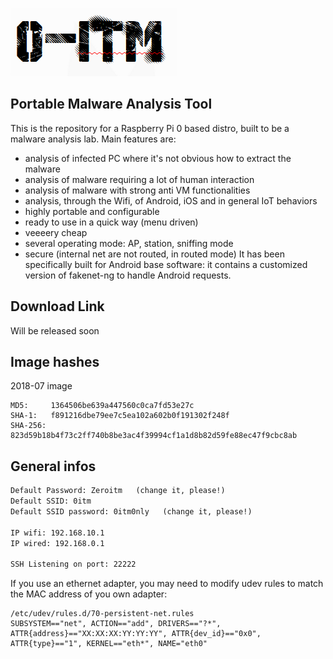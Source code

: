 

![Screenshot](img/logo.png)

## Portable  Malware Analysis Tool

This is the repository for a Raspberry Pi 0 based distro, built to be a malware analysis lab. Main features are:

+ analysis of infected PC where it's not obvious how to extract the malware
+ analysis of malware requiring a lot of human interaction
+ analysis of malware with strong anti VM functionalities
+ analysis, through the Wifi, of Android, iOS and in general IoT behaviors
+ highly portable and configurable
+ ready to use in a quick way (menu driven)
+ veeeery cheap
+ several operating mode: AP, station, sniffing mode
+ secure (internal net are not routed, in routed mode)
It has been specifically built for Android base software: it contains a customized version of fakenet-ng to handle Android requests.

## Download Link

Will be released soon

## Image hashes

2018-07 image
```
MD5:     1364506be639a447560c0ca7fd53e27c
SHA-1:   f891216dbe79ee7c5ea102a602b0f191302f248f
SHA-256: 823d59b18b4f73c2ff740b8be3ac4f39994cf1a1d8b82d59fe88ec47f9cbc8ab
```

## General infos

```Default User: pi
Default Password: Zeroitm   (change it, please!)
Default SSID: 0itm
Default SSID password: 0itm0nly   (change it, please!)

IP wifi: 192.168.10.1
IP wired: 192.168.0.1

SSH Listening on port: 22222
```
If you use an ethernet adapter, you may need to modify udev rules to match the MAC address of you own adapter:
```
/etc/udev/rules.d/70-persistent-net.rules
SUBSYSTEM=="net", ACTION=="add", DRIVERS=="?*", ATTR{address}=="XX:XX:XX:YY:YY:YY", ATTR{dev_id}=="0x0", ATTR{type}=="1", KERNEL=="eth*", NAME="eth0"
```
